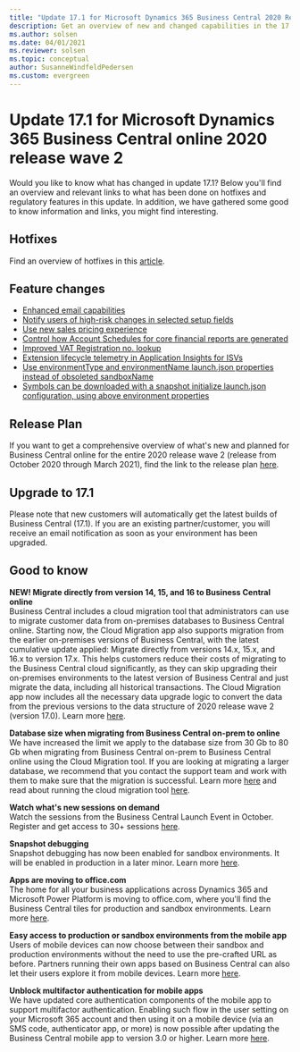 ```yaml
---
title: "Update 17.1 for Microsoft Dynamics 365 Business Central 2020 Release Wave 2"
description: Get an overview of new and changed capabilities in the 17.1 update of Business Central online, which is part of 2020 release wave 2.
ms.author: solsen
ms.date: 04/01/2021
ms.reviewer: solsen
ms.topic: conceptual
author: SusanneWindfeldPedersen
ms.custom: evergreen
---
```


# Update 17.1 for Microsoft Dynamics 365 Business Central online 2020 release wave 2

Would you like to know what has changed in update 17.1? Below you'll find an overview and relevant links to what has been done on hotfixes and regulatory features in this update. In addition, we have gathered some good to know information and links, you might find interesting.

## Hotfixes

Find an overview of hotfixes in this [article](https://support.microsoft.com/help/4583515/update-17-1-for-microsoft-dynamics-365-business-central-2020-release-w).

## Feature changes

- [Enhanced email capabilities](/dynamics365-release-plan/2020wave2/smb/dynamics365-business-central/enhanced-email-capabilities)
- [Notify users of high-risk changes in selected setup fields](/dynamics365-release-plan/2020wave2/smb/dynamics365-business-central/notify-users-high-risk-changes-selected-setup-fields)
- [Use new sales pricing experience](/dynamics365-release-plan/2020wave2/smb/dynamics365-business-central/use-new-sales-pricing-experience-)
- [Control how Account Schedules for core financial reports are generated](/dynamics365-release-plan/2020wave2/smb/dynamics365-business-central/control-how-account-schedules-core-financial-reports-are-generated)
- [Improved VAT Registration no. lookup](/dynamics365-release-plan/2020wave2/smb/dynamics365-business-central/improved-vat-registration-no-validation)
- [Extension lifecycle telemetry in Application Insights for ISVs](../administration/telemetry-extension-lifecycle-trace.md)
- [Use environmentType and environmentName launch.json properties instead of obsoleted sandboxName](../developer/devenv-json-launch-file.md)
- [Symbols can be downloaded with a snapshot initialize launch.json configuration, using above environment properties](../developer/devenv-snapshot-debugging.md#download-symbols-on-the-snapshot-debugger-endpoint)


## Release Plan

If you want to get a comprehensive overview of what's new and planned for Business Central online for the entire 2020 release wave 2 (release from October 2020 through March 2021), find the link to the release plan [here](/dynamics365-release-plan/2020wave2/smb/dynamics365-business-central/planned-features).


## Upgrade to 17.1

Please note that new customers will automatically get the latest builds of Business Central (17.1). If you are an existing partner/customer, you will receive an email notification as soon as your environment has been upgraded.

## Good to know

**NEW! Migrate directly from version 14, 15, and 16 to Business Central online**  
Business Central includes a cloud migration tool that administrators can use to migrate customer data from on-premises databases to Business Central online. Starting now, the Cloud Migration app also supports migration from the earlier on-premises versions of Business Central, with the latest cumulative update applied: Migrate directly from versions 14.x, 15.x, and 16.x to version 17.x. 
This helps customers reduce their costs of migrating to the Business Central cloud significantly, as they can skip upgrading their on-premises environments to the latest version of Business Central and just migrate the data, including all historical transactions. The Cloud Migration app now includes all the necessary data upgrade logic to convert the data from the previous versions to the data structure of 2020 release wave 2 (version 17.0). Learn more [here](../administration/migrate-business-central-on-premises.md).

**Database size when migrating from Business Central on-prem to online**  
We have increased the limit we apply to the database size from 30 Gb to 80 Gb when migrating from Business Central on-prem to Business Central online using the Cloud Migration tool. If you are looking at migrating a larger database, we recommend that you contact the support team and work with them to make sure that the migration is successful. Learn more [here](../administration/faq-migrate-data.md#are-there-any-limits-on-the-amount-or-type-of-data-that-can-be-migrated) and read about running the cloud migration tool [here](../administration/migrate-data.md).  

**Watch what's new sessions on demand**  
Watch the sessions from the Business Central Launch Event in October. Register and get access to 30+ sessions [here](https://aka.ms/MSDyn365BCLaunchEvent).

**Snapshot debugging**  
Snapshot debugging has now been enabled for sandbox environments. It will be enabled in production in a later minor. Learn more [here](../developer/devenv-snapshot-debugging.md).

**Apps are moving to office.com**  
The home for all your business applications across Dynamics 365 and Microsoft Power Platform is moving to office.com, where you'll find the Business Central tiles for production and sandbox environments. Learn more [here](/dynamics365-release-plan/2020wave2/smb/dynamics365-business-central/apps-are-moving-officecom).

**Easy access to production or sandbox environments from the mobile app**  
Users of mobile devices can now choose between their sandbox and production environments without the need to use the pre-crafted URL as before. Partners running their own apps based on Business Central can also let their users explore it from mobile devices. Learn more [here](/dynamics365-release-plan/2020wave2/smb/dynamics365-business-central/access-multiple-production-or-sandbox-environments-mobile-apps).

**Unblock multifactor authentication for mobile apps**  
We have updated core authentication components of the mobile app to support multifactor authentication. Enabling such flow in the user setting on your Microsoft 365 account and then using it on a mobile device (via an SMS code, authenticator app, or more) is now possible after updating the Business Central mobile app to version 3.0 or higher. Learn more [here](/dynamics365-release-plan/2020wave2/smb/dynamics365-business-central/unblock-multi-factor-authentication-mobile-apps).